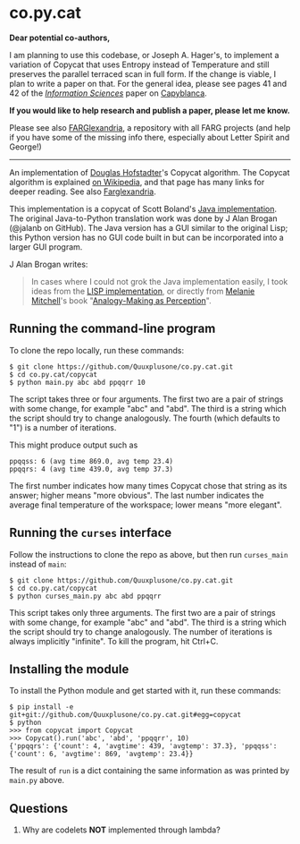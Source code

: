 co.py.cat
=========

**Dear potential co-authors,**

I am planning to use this codebase, or Joseph A. Hager's, to implement a variation of Copycat that uses Entropy instead of Temperature and still preserves the parallel terraced scan in full form.  If the change is viable, I plan to write a paper on that.  For the general idea, please see pages 41 and 42 of the [*Information Sciences*](https://github.com/Alex-Linhares/FARGlexandria/blob/master/Literature/Chess-Capyblanca-2014-Linhares-Information%20Sciences.pdf) paper on [Capyblanca](https://github.com/Alex-Linhares/FARGlexandria).  

**If you would like to help research and publish a paper, please let me know.**

Please see also [FARGlexandria](https://github.com/Alex-Linhares/FARGlexandria), a repository with all FARG projects (and help if you have some of the missing info there, especially about Letter Spirit and George!)

-------------------------------
An implementation of [Douglas Hofstadter](http://prelectur.stanford.edu/lecturers/hofstadter/)'s Copycat algorithm.
The Copycat algorithm is explained [on Wikipedia](https://en.wikipedia.org/wiki/Copycat_%28software%29), and that page has many links for deeper reading.  See also [Farglexandria](https://github.com/Alex-Linhares/Farglexandria).

This implementation is a copycat of Scott Boland's [Java implementation](https://archive.org/details/JavaCopycat).
The original Java-to-Python translation work was done by J Alan Brogan (@jalanb on GitHub).
The Java version has a GUI similar to the original Lisp; this Python version has no GUI code built in but can be incorporated into a larger GUI program.

J Alan Brogan writes:
> In cases where I could not grok the Java implementation easily, I took ideas from the
> [LISP implementation](http://web.cecs.pdx.edu/~mm/how-to-get-copycat.html), or directly
> from [Melanie Mitchell](https://en.wikipedia.org/wiki/Melanie_Mitchell)'s book
> "[Analogy-Making as Perception](http://www.amazon.com/Analogy-Making-Perception-Computer-Melanie-Mitchell/dp/0262132893/ref=tmm_hrd_title_0?ie=UTF8&qid=1351269085&sr=1-3)".

Running the command-line program
--------------------------------

To clone the repo locally, run these commands:

```
$ git clone https://github.com/Quuxplusone/co.py.cat.git
$ cd co.py.cat/copycat
$ python main.py abc abd ppqqrr 10
```

The script takes three or four arguments.
The first two are a pair of strings with some change, for example "abc" and "abd".
The third is a string which the script should try to change analogously.
The fourth (which defaults to "1") is a number of iterations.

This might produce output such as

```
ppqqss: 6 (avg time 869.0, avg temp 23.4)
ppqqrs: 4 (avg time 439.0, avg temp 37.3)
```

The first number indicates how many times Copycat chose that string as its answer; higher means "more obvious".
The last number indicates the average final temperature of the workspace; lower means "more elegant".


Running the `curses` interface
------------------------------

Follow the instructions to clone the repo as above, but then run `curses_main` instead of `main`:

```
$ git clone https://github.com/Quuxplusone/co.py.cat.git
$ cd co.py.cat/copycat
$ python curses_main.py abc abd ppqqrr
```

This script takes only three arguments.
The first two are a pair of strings with some change, for example "abc" and "abd".
The third is a string which the script should try to change analogously.
The number of iterations is always implicitly "infinite".
To kill the program, hit Ctrl+C.


Installing the module
---------------------

To install the Python module and get started with it, run these commands:

```
$ pip install -e git+git://github.com/Quuxplusone/co.py.cat.git#egg=copycat
$ python
>>> from copycat import Copycat
>>> Copycat().run('abc', 'abd', 'ppqqrr', 10)
{'ppqqrs': {'count': 4, 'avgtime': 439, 'avgtemp': 37.3}, 'ppqqss': {'count': 6, 'avgtime': 869, 'avgtemp': 23.4}}
```

The result of `run` is a dict containing the same information as was printed by `main.py` above.



Questions
---------

1. Why are codelets **NOT** implemented through lambda?  
